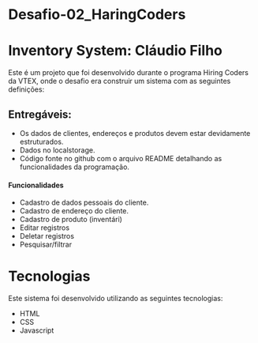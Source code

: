 # Desafio-02_HaringCoders
# Inventory System: Cláudio Filho 

Este é um projeto que foi desenvolvido durante o programa Hiring Coders da VTEX, onde o desafio era construir um sistema com as seguintes definições:

## Entregáveis:

* Os dados de clientes, endereços e produtos devem estar devidamente estruturados.
* Dados no localstorage.
* Código fonte no github com o arquivo README detalhando as funcionalidades da programação.

#### Funcionalidades

* Cadastro de dados pessoais do cliente.
* Cadastro de endereço do cliente.
* Cadastro de produto (inventári) 
* Editar registros
* Deletar registros
* Pesquisar/filtrar

# Tecnologias

Este sistema foi desenvolvido utilizando as seguintes tecnologias:
* HTML
* CSS 
* Javascript
